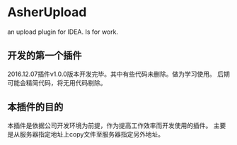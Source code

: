 # AsherUpload

an upload plugin for IDEA. Is for work.

## 开发的第一个插件

2016.12.07插件v1.0.0版本开发完毕。其中有些代码未删除。做为学习使用。
后期可能会精简代码，将无用代码剔除。

## 本插件的目的

本插件是依据公司开发环境为前提，作为提高工作效率而开发使用的插件。
主要是从服务器指定地址上copy文件至服务器指定另外地址。


